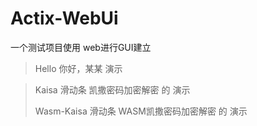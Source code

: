# Actix-WebUi

一个测试项目使用 web进行GUI建立

> Hello 你好，某某 演示

> Kaisa 滑动条 凯撒密码加密解密 的 演示
> 
> Wasm-Kaisa 滑动条 WASM凯撒密码加密解密 的 演示